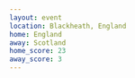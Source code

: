 ```yaml
---
layout: event
location: Blackheath, England
home: England
away: Scotland
home_score: 23
away_score: 3
---
```

